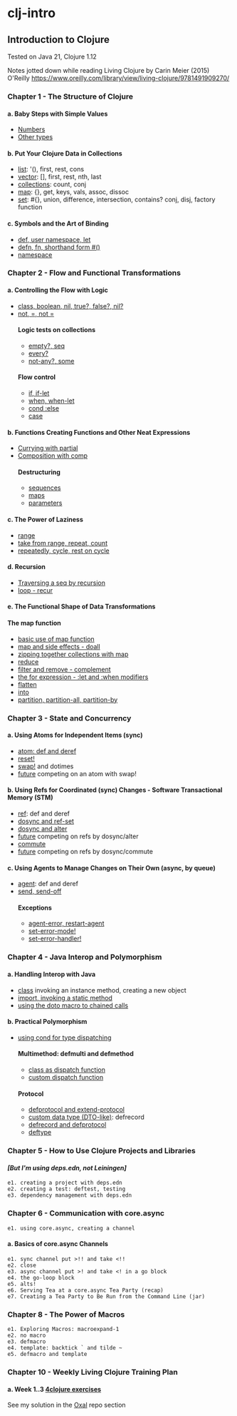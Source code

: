 # clj-intro
## Introduction to Clojure

Tested on Java 21, Clojure 1.12

Notes jotted down while reading Living Clojure by Carin Meier (2015) O'Reilly
https://www.oreilly.com/library/view/living-clojure/9781491909270/

### Chapter 1 - The Structure of Clojure
#### a. Baby Steps with Simple Values
- [Numbers](ch1/a/e1.clj)
- [Other types](ch1/a/e2.clj)
#### b. Put Your Clojure Data in Collections
- [list](ch1/b/e1.clj): '(), first, rest, cons
- [vector](ch1/b/e2.clj): [], first, rest, nth, last 
- [collections](ch1/b/e3.clj): count, conj 
- [map](ch1/b/e4.clj): {}, get, keys, vals, assoc, dissoc 
- [set](ch1/b/e5.clj): #{}, union, difference, intersection, contains? conj, disj, factory function
#### c. Symbols and the Art of Binding
- [def, user namespace, let](ch1/c/e1.clj) 
- [defn, fn, shorthand form #()](ch1/c/e2.clj)
- [namespace](ch1/c/e3.clj)

### Chapter 2 - Flow and Functional Transformations
#### a. Controlling the Flow with Logic
- [class, boolean, nil, true?, false?, nil?](ch2/a/e1.clj)
- [not, =, not =](ch2/a/e2.clj)
  #### Logic tests on collections
  - [empty?, seq](ch2/a/e3.clj)
  - [every?](ch2/a/e4.clj)
  - [not-any?, some](ch2/a/e5.clj)
  #### Flow control
  - [if, if-let](ch2/a/e6.clj)
  - [when, when-let](ch2/a/e7.clj)
  - [cond :else](ch2/a/e8.clj)
  - [case](ch2/a/e9.clj)
#### b. Functions Creating Functions and Other Neat Expressions
- [Currying with partial](ch2/b/e1.clj)
- [Composition with comp](ch2/b/e2.clj)
  #### Destructuring
  - [sequences](ch2/b/e3.clj)
  - [maps](ch2/b/e4.clj)
  - [parameters](ch2/b/e5.clj)
#### c. The Power of Laziness
- [range](ch2/c/e1.clj)
- [take from range, repeat, count](ch2/c/e2.clj)
- [repeatedly, cycle, rest on cycle](ch2/c/e3.clj)
#### d. Recursion
- [Traversing a seq by recursion](ch2/d/e1.clj)
- [loop - recur](ch2/d/e2.clj)
#### e. The Functional Shape of Data Transformations
  #### The map function
  - [basic use of map function](ch2/e/e1.clj)
  - [map and side effects - doall](ch2/e/e2.clj)
  - [zipping together collections with map](ch2/e/e3.clj)
  - [reduce](ch2/e/e4.clj)
  - [filter and remove - complement](ch2/e/e5.clj)
  - [the for expression - :let and :when modifiers](ch2/e/e6.clj)
  - [flatten](ch2/e/e7.clj)
  - [into](ch2/e/e8.clj)
  - [partition, partition-all, partition-by](ch2/e/e9.clj)

### Chapter 3 - State and Concurrency
#### a. Using Atoms for Independent Items (sync)
- [atom: def and deref](ch3/a/e1.clj)
- [reset!](ch3/a/e2.clj)
- [swap!](ch3/a/e3.clj) and dotimes
- [future](ch3/a/e4.clj) competing on an atom with swap!
#### b. Using Refs for Coordinated (sync) Changes - Software Transactional Memory (STM)
- [ref](ch3/b/e1.clj): def and deref
- [dosync and ref-set](ch3/b/e2.clj)
- [dosync and alter](ch3/b/e3.clj)
- [future](ch3/b/e4.clj) competing on refs by dosync/alter
- [commute](ch3/b/e5.clj)
- [future](ch3/b/e6.clj) competing on refs by dosync/commute
#### c. Using Agents to Manage Changes on Their Own (async, by queue)
- [agent](ch3/c/e1.clj): def and deref
- [send, send-off](ch3/b/e2.clj)
  #### Exceptions
  - [agent-error, restart-agent](ch3/c/e3.clj)
  - [set-error-mode!](ch3/c/e4.clj)
  - [set-error-handler!](ch3/c/e5.clj)

### Chapter 4 - Java Interop and Polymorphism
#### a. Handling Interop with Java
- [class](ch4/a/e1.clj) invoking an instance method, creating a new object
- [import, invoking a static method](ch4/a/e2.clj)
- [using the doto macro to chained calls](ch4/a/e3.clj)
#### b. Practical Polymorphism
- [using cond for type dispatching](ch4/b/e1.clj)
  #### Multimethod: defmulti and defmethod
  - [class as dispatch function](ch4/b/e2.clj)
  - [custom dispatch function](ch4/b/e3.clj)
  #### Protocol
  - [defprotocol and extend-protocol](ch4/b/e4.clj)
  - [custom data type (DTO-like)](ch4/b/e5.clj): defrecord
  - [defrecord and defprotocol](ch4/b/e6.clj)
  - [deftype](ch4/b/e7.clj)

### Chapter 5 - How to Use Clojure Projects and Libraries
#### _[But I'm using deps.edn, not Leiningen]_
    e1. creating a project with deps.edn
    e2. creating a test: deftest, testing
    e3. dependency management with deps.edn

### Chapter 6 - Communication with core.async
    e1. using core.async, creating a channel
#### a. Basics of core.async Channels
    e1. sync channel put >!! and take <!!
    e2. close
    e3. async channel put >! and take <! in a go block
    e4. the go-loop block
    e5. alts!
    e6. Serving Tea at a core.async Tea Party (recap)
    e7. Creating a Tea Party to Be Run from the Command Line (jar)

### Chapter 8 - The Power of Macros
    e1. Exploring Macros: macroexpand-1
    e2. no macro
    e3. defmacro
    e4. template: backtick ` and tilde ~
    e5. defmacro and template

### Chapter 10 - Weekly Living Clojure Training Plan
#### a. Week 1..3 [4clojure exercises](https://4clojure.oxal.org/)
See my solution in the [Oxal](../oxal/README.md) repo section
